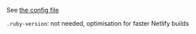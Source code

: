 See [the config file](./netlify.toml)

`.ruby-version`: not needed, optimisation for faster Netlify builds
